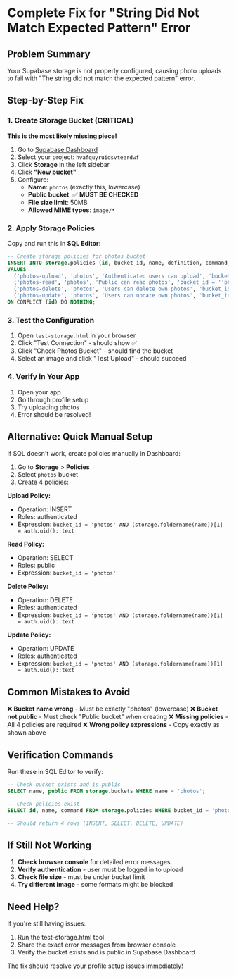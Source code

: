 # Complete Fix for "String Did Not Match Expected Pattern" Error

## Problem Summary
Your Supabase storage is not properly configured, causing photo uploads to fail with "The string did not match the expected pattern" error.

## Step-by-Step Fix

### 1. Create Storage Bucket (CRITICAL)
**This is the most likely missing piece!**

1. Go to [Supabase Dashboard](https://supabase.com/dashboard)
2. Select your project: `hvafquyruidsvteerdwf`
3. Click **Storage** in the left sidebar
4. Click **"New bucket"**
5. Configure:
   - **Name**: `photos` (exactly this, lowercase)
   - **Public bucket**: ✅ **MUST BE CHECKED**
   - **File size limit**: 50MB
   - **Allowed MIME types**: `image/*`

### 2. Apply Storage Policies
Copy and run this in **SQL Editor**:

```sql
-- Create storage policies for photos bucket
INSERT INTO storage.policies (id, bucket_id, name, definition, command, roles)
VALUES 
  ('photos-upload', 'photos', 'Authenticated users can upload', 'bucket_id = ''photos'' AND (storage.foldername(name))[1] = auth.uid()::text', 'INSERT', '{authenticated}'),
  ('photos-read', 'photos', 'Public can read photos', 'bucket_id = ''photos''', 'SELECT', '{public}'),
  ('photos-delete', 'photos', 'Users can delete own photos', 'bucket_id = ''photos'' AND (storage.foldername(name))[1] = auth.uid()::text', 'DELETE', '{authenticated}'),
  ('photos-update', 'photos', 'Users can update own photos', 'bucket_id = ''photos'' AND (storage.foldername(name))[1] = auth.uid()::text', 'UPDATE', '{authenticated}')
ON CONFLICT (id) DO NOTHING;
```

### 3. Test the Configuration
1. Open `test-storage.html` in your browser
2. Click "Test Connection" - should show ✅
3. Click "Check Photos Bucket" - should find the bucket
4. Select an image and click "Test Upload" - should succeed

### 4. Verify in Your App
1. Open your app
2. Go through profile setup
3. Try uploading photos
4. Error should be resolved!

## Alternative: Quick Manual Setup

If SQL doesn't work, create policies manually in Dashboard:

1. Go to **Storage** > **Policies**
2. Select `photos` bucket
3. Create 4 policies:

**Upload Policy:**
- Operation: INSERT
- Roles: authenticated
- Expression: `bucket_id = 'photos' AND (storage.foldername(name))[1] = auth.uid()::text`

**Read Policy:**
- Operation: SELECT  
- Roles: public
- Expression: `bucket_id = 'photos'`

**Delete Policy:**
- Operation: DELETE
- Roles: authenticated
- Expression: `bucket_id = 'photos' AND (storage.foldername(name))[1] = auth.uid()::text`

**Update Policy:**
- Operation: UPDATE
- Roles: authenticated
- Expression: `bucket_id = 'photos' AND (storage.foldername(name))[1] = auth.uid()::text`

## Common Mistakes to Avoid

❌ **Bucket name wrong** - Must be exactly "photos" (lowercase)
❌ **Bucket not public** - Must check "Public bucket" when creating
❌ **Missing policies** - All 4 policies are required
❌ **Wrong policy expressions** - Copy exactly as shown above

## Verification Commands

Run these in SQL Editor to verify:

```sql
-- Check bucket exists and is public
SELECT name, public FROM storage.buckets WHERE name = 'photos';

-- Check policies exist
SELECT id, name, command FROM storage.policies WHERE bucket_id = 'photos';

-- Should return 4 rows (INSERT, SELECT, DELETE, UPDATE)
```

## If Still Not Working

1. **Check browser console** for detailed error messages
2. **Verify authentication** - user must be logged in to upload
3. **Check file size** - must be under bucket limit
4. **Try different image** - some formats might be blocked

## Need Help?

If you're still having issues:
1. Run the test-storage.html tool
2. Share the exact error messages from browser console
3. Verify the bucket exists and is public in Supabase Dashboard

The fix should resolve your profile setup issues immediately!